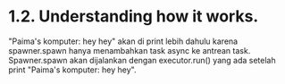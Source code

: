 # 1.2. Understanding how it works.
"Paima's komputer: hey hey" akan di print lebih dahulu karena spawner.spawn hanya menambahkan task async ke antrean task. Spawner.spawn akan dijalankan dengan executor.run() yang ada setelah print "Paima's komputer: hey hey".

